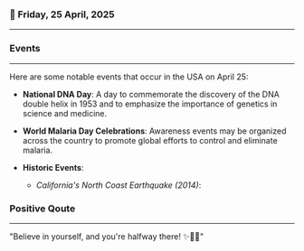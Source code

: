 ### 📅 Friday, 25 April, 2025
------
### Events
------
Here are some notable events that occur in the USA on April 25:

- **National DNA Day**: A day to commemorate the discovery of the DNA double helix in 1953 and to emphasize the importance of genetics in science and medicine.
  
- **World Malaria Day Celebrations**: Awareness events may be organized across the country to promote global efforts to control and eliminate malaria.

- **Historic Events**: 
  - *California's North Coast Earthquake (2014)*:
### Positive Qoute
------
"Believe in yourself, and you're halfway there! ✨💪🌟"
